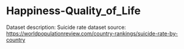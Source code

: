# Happiness-Quality_of_Life
Dataset description:
Suicide rate dataset source: https://worldpopulationreview.com/country-rankings/suicide-rate-by-country
